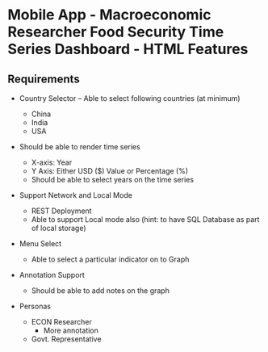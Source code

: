 # Mobile App - Macroeconomic Researcher Food Security Time Series Dashboard - HTML Features 

## Requirements

- Country Selector – Able to select following countries (at minimum) 
    - China
    - India
    - USA

- Should be able to render time series
  - X-axis: Year
  - Y Axis: Either USD ($) Value or Percentage (%)
  - Should be able to select years on the time series

- Support Network and Local Mode
  - REST Deployment
  - Able to support Local mode also (hint: to have SQL Database as part of local storage)

- Menu Select
  - Able to select a particular indicator on to Graph

- Annotation Support
  - Should be able to add notes on the graph

- Personas
  - ECON Researcher
    - More annotation 
  - Govt. Representative